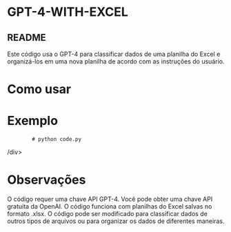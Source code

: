 # GPT-4-WITH-EXCEL
## README
Este código usa o GPT-4 para classificar dados de uma planilha do Excel e organizá-los em uma nova planilha de acordo com as instruções do usuário.

# Como usar
<DIV 
Instale os pacotes Python necessários:
            # pip install gpt4 openpyxl
/div>
 <DIV            
Salve o código como um arquivo .py.
Execute o código:
            # python code.py
O código solicitará o nome da planilha do Excel e o nome da planilha a ser processada.
O código então classificará os dados da planilha e os organizará em uma nova planilha de acordo com suas instruções.
/div>
             
# Exemplo
<DIV
O seguinte é um exemplo de como usar o código:

            # python code.py
/div>
<DIV
Digite o nome da planilha do Excel: my_excel_file.xlsx
/div>
<DIV            
Digite o nome da planilha a ser processada: Sheet1
/div>
<DIV   
Como o GPT deve entender e organizar os dados em uma nova planilha? Classificar pela primeira coluna.
/div>
<DIV
O código classificará os dados da planilha Sheet1 em ordem ascendente pela primeira coluna e criará uma nova planilha chamada "Sorted_Data".
/div>
            
# Observações
O código requer uma chave API GPT-4. Você pode obter uma chave API gratuita da OpenAI.
O código funciona com planilhas do Excel salvas no formato .xlsx.
O código pode ser modificado para classificar dados de outros tipos de arquivos ou para organizar os dados de diferentes maneiras.
